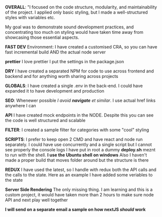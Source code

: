 
**OVERALL**: "I focused on the code structure, modularity, and maintainability of the project. I applied only basic styling, but I made a well-structured styles with variables etc.

My goal was to demonstrate sound development practices, and concentrating too much on styling would have taken time away from showcasing those essential aspects.


**FAST DEV** Environment: I have created a customised CRA, so you can have fast incremental build AND the actual node server

**prettier** I love prettier I put the settings in the package.json

**DRY** I have created a separated NPM for code to use across frontend and backend and for anything worth sharing across projects

**GLOBALS**: I have created a single .env in the back-end. I could have expanded it to have development and production

**SEO**: Whenewer possible _I avoid **navigate** et similar_. I use actual href links anywhere I can

**API** I have created mock endpoints in the NODE. Despite this you can see the code is well structured and scalable

**FILTER**: I created a sample filter for categories with some "cool" styling

**SCRIPTS**: I prefer to keep open 2 CMD and have react and node run separately. I could have use concurrently and a single script but I cannot see properly the console logs
I have put in root a dummy **deploy.sh** meznt to run with the shell. **I use the Ubuntu shell on windows**
Also I haven't made a proper build that moves folder around but the structure is there

**REDUX** I have used the latest, so I handle with redux both the API calls and the calls to the state. Here as an example I have added some veriables to the state

**Server Side Rendering** The only missing thing. I am learning and this is a custom project, it would have taken more than 2 hours to make sure node API and next play well together

**I will send on a separate email a sample on how nextJS *should* work**

